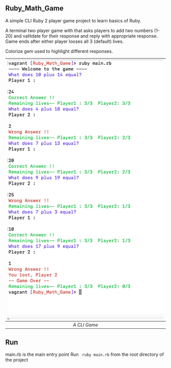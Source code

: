 ## Ruby_Math_Game

A simple CLI Ruby 2 player game project to learn basics of Ruby.

A terminal two player game with that asks players to add two numbers (1-20) and valitdate for their response and reply with appropriate response. Game ends after either player looses all 3 (default) lives.

Colorize gem used to highlight different responses.

| !["This is it!](https://github.com/ujjawalsidhpura/Ruby_math_game/blob/main/docs/Screen%20Shot%202021-11-08%20at%204.57.38%20PM.png?raw=true) |
| :-------------------------------------------------------------------------------------------------------------------------------------------: |
|                                                                 _A CLI Game_                                                                  |

## Run

main.rb is the main entry point
Run ` ruby main.rb` from the root directory of the project
